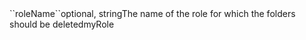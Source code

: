 <tr><td>``roleName``</td><td>optional, string</td><td>The name of the role for which the folders should be deleted</td><td>myRole</td><td></td></tr>
